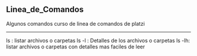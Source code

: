 ## Linea_de_Comandos
Algunos comandos curso de linea de comandos de platzi

-------
ls : listar archivos o carpetas
ls -l : Detalles de los archivos o carpetas
ls -lh: listar archivos o carpetas con detalles mas faciles de leer

